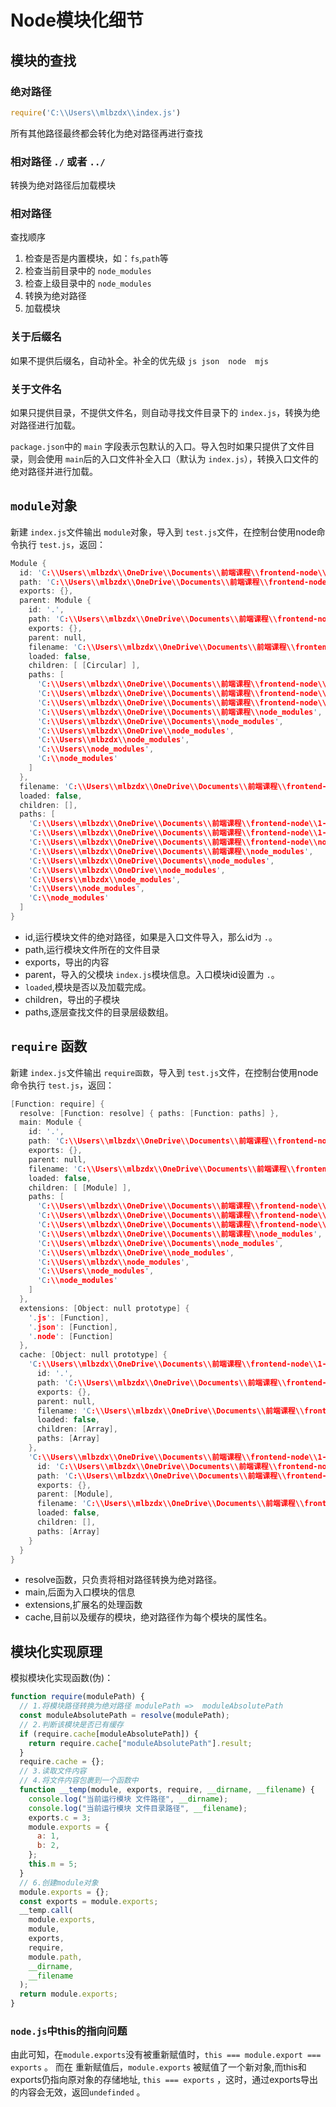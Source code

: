 # Node模块化细节

## 模块的查找

### 绝对路径

```js
require('C:\\Users\\mlbzdx\\index.js')
```

所有其他路径最终都会转化为绝对路径再进行查找

### 相对路径 `./` 或者 `../`

转换为绝对路径后加载模块

### 相对路径

查找顺序

1. 检查是否是内置模块，如：`fs`,`path`等
2. 检查当前目录中的 `node_modules`
3. 检查上级目录中的 `node_modules`
4. 转换为绝对路径
5. 加载模块

### 关于后缀名

如果不提供后缀名，自动补全。补全的优先级 `js json  node  mjs`

### 关于文件名

如果只提供目录，不提供文件名，则自动寻找文件目录下的 `index.js`，转换为绝对路径进行加载。

`package.json`中的 `main` 字段表示包默认的入口。导入包时如果只提供了文件目录，则会使用 `main`后的入口文件补全入口（默认为 `index.js`），转换入口文件的绝对路径并进行加载。

## `module`对象

新建 `index.js`文件输出 `module`对象，导入到 `test.js`文件，在控制台使用node命令执行 `test.js`，返回：

```c++
Module {
  id: 'C:\\Users\\mlbzdx\\OneDrive\\Documents\\前端课程\\frontend-node\\1-3. Node的模块化细节\\test\\index.js',
  path: 'C:\\Users\\mlbzdx\\OneDrive\\Documents\\前端课程\\frontend-node\\1-3. Node的模块化细节\\test',
  exports: {},
  parent: Module {
    id: '.',
    path: 'C:\\Users\\mlbzdx\\OneDrive\\Documents\\前端课程\\frontend-node\\1-3. Node的模块化细节\\test',
    exports: {},
    parent: null,
    filename: 'C:\\Users\\mlbzdx\\OneDrive\\Documents\\前端课程\\frontend-node\\1-3. Node的模块化细节\\test\\test.js',
    loaded: false,
    children: [ [Circular] ],
    paths: [
      'C:\\Users\\mlbzdx\\OneDrive\\Documents\\前端课程\\frontend-node\\1-3. Node的模块化细节\\test\\node_modules',
      'C:\\Users\\mlbzdx\\OneDrive\\Documents\\前端课程\\frontend-node\\1-3. Node的模块化细节\\node_modules',
      'C:\\Users\\mlbzdx\\OneDrive\\Documents\\前端课程\\frontend-node\\node_modules',
      'C:\\Users\\mlbzdx\\OneDrive\\Documents\\前端课程\\node_modules',
      'C:\\Users\\mlbzdx\\OneDrive\\Documents\\node_modules',
      'C:\\Users\\mlbzdx\\OneDrive\\node_modules',
      'C:\\Users\\mlbzdx\\node_modules',
      'C:\\Users\\node_modules',
      'C:\\node_modules'
    ]
  },
  filename: 'C:\\Users\\mlbzdx\\OneDrive\\Documents\\前端课程\\frontend-node\\1-3. Node的模块化细节\\test\\index.js',
  loaded: false,
  children: [],
  paths: [
    'C:\\Users\\mlbzdx\\OneDrive\\Documents\\前端课程\\frontend-node\\1-3. Node的模块化细节\\test\\node_modules',
    'C:\\Users\\mlbzdx\\OneDrive\\Documents\\前端课程\\frontend-node\\1-3. Node的模块化细节\\node_modules',
    'C:\\Users\\mlbzdx\\OneDrive\\Documents\\前端课程\\frontend-node\\node_modules',
    'C:\\Users\\mlbzdx\\OneDrive\\Documents\\前端课程\\node_modules',
    'C:\\Users\\mlbzdx\\OneDrive\\Documents\\node_modules',
    'C:\\Users\\mlbzdx\\OneDrive\\node_modules',
    'C:\\Users\\mlbzdx\\node_modules',
    'C:\\Users\\node_modules',
    'C:\\node_modules'
  ]
}
```

* id,运行模块文件的绝对路径，如果是入口文件导入，那么id为 `.`。
* path,运行模块文件所在的文件目录
* exports，导出的内容
* parent，导入的父模块 `index.js`模块信息。入口模块id设置为 `.`。
* `loaded`,模块是否以及加载完成。
* children，导出的子模块
* paths,逐层查找文件的目录层级数组。

## `require` 函数

新建 `index.js`文件输出 `require函数`，导入到 `test.js`文件，在控制台使用node命令执行 `test.js`，返回：

```c++
[Function: require] {
  resolve: [Function: resolve] { paths: [Function: paths] },
  main: Module {
    id: '.',
    path: 'C:\\Users\\mlbzdx\\OneDrive\\Documents\\前端课程\\frontend-node\\1-3. Node的模块化细节\\test',
    exports: {},
    parent: null,
    filename: 'C:\\Users\\mlbzdx\\OneDrive\\Documents\\前端课程\\frontend-node\\1-3. Node的模块化细节\\test\\test.js',
    loaded: false,
    children: [ [Module] ],
    paths: [
      'C:\\Users\\mlbzdx\\OneDrive\\Documents\\前端课程\\frontend-node\\1-3. Node的模块化细节\\test\\node_modules',
      'C:\\Users\\mlbzdx\\OneDrive\\Documents\\前端课程\\frontend-node\\1-3. Node的模块化细节\\node_modules',
      'C:\\Users\\mlbzdx\\OneDrive\\Documents\\前端课程\\frontend-node\\node_modules',
      'C:\\Users\\mlbzdx\\OneDrive\\Documents\\前端课程\\node_modules',
      'C:\\Users\\mlbzdx\\OneDrive\\Documents\\node_modules',
      'C:\\Users\\mlbzdx\\OneDrive\\node_modules',
      'C:\\Users\\mlbzdx\\node_modules',
      'C:\\Users\\node_modules',
      'C:\\node_modules'
    ]
  },
  extensions: [Object: null prototype] {
    '.js': [Function],
    '.json': [Function],
    '.node': [Function]
  },
  cache: [Object: null prototype] {
    'C:\\Users\\mlbzdx\\OneDrive\\Documents\\前端课程\\frontend-node\\1-3. Node的模块化细节\\test\\test.js': Module {
      id: '.',
      path: 'C:\\Users\\mlbzdx\\OneDrive\\Documents\\前端课程\\frontend-node\\1-3. Node的模块化细节\\test',
      exports: {},
      parent: null,
      filename: 'C:\\Users\\mlbzdx\\OneDrive\\Documents\\前端课程\\frontend-node\\1-3. Node的模块化细节\\test\\test.js',
      loaded: false,
      children: [Array],
      paths: [Array]
    },
    'C:\\Users\\mlbzdx\\OneDrive\\Documents\\前端课程\\frontend-node\\1-3. Node的模块化细节\\test\\index.js': Module {
      id: 'C:\\Users\\mlbzdx\\OneDrive\\Documents\\前端课程\\frontend-node\\1-3. Node的模块化细节\\test\\index.js',
      path: 'C:\\Users\\mlbzdx\\OneDrive\\Documents\\前端课程\\frontend-node\\1-3. Node的模块化细节\\test',
      exports: {},
      parent: [Module],
      filename: 'C:\\Users\\mlbzdx\\OneDrive\\Documents\\前端课程\\frontend-node\\1-3. Node的模块化细节\\test\\index.js',
      loaded: false,
      children: [],
      paths: [Array]
    }
  }
}
```

* resolve函数，只负责将相对路径转换为绝对路径。
* main,后面为入口模块的信息
* extensions,扩展名的处理函数
* cache,目前以及缓存的模块，绝对路径作为每个模块的属性名。

## 模块化实现原理

模拟模块化实现函数(伪)：

```js
function require(modulePath) {
  // 1.将模块路径转换为绝对路径 modulePath =>  moduleAbsolutePath
  const moduleAbsolutePath = resolve(modulePath);
  // 2.判断该模块是否已有缓存
  if (require.cache[moduleAbsolutePath]) {
    return require.cache["moduleAbsolutePath"].result;
  }
  require.cache = {};
  // 3.读取文件内容
  // 4.将文件内容包裹到一个函数中
  function __temp(module, exports, require, __dirname, __filename) {
    console.log("当前运行模块 文件路径", __dirname);
    console.log("当前运行模块 文件目录路径", __filename);
    exports.c = 3;
    module.exports = {
      a: 1,
      b: 2,
    };
    this.m = 5;
  }
  // 6.创建module对象
  module.exports = {};
  const exports = module.exports;
  __temp.call(
    module.exports,
    module,
    exports,
    require,
    module.path,
    __dirname,
    __filename
  );
  return module.exports;
}

```

### `node.js`中this的指向问题

由此可知，在`module.exports`没有被重新赋值时，`this === module.export === exports` 。 而在 重新赋值后，`module.exports` 被赋值了一个新对象,而this和exports仍指向原对象的存储地址, `this === exports` ，这时，通过exports导出的内容会无效，返回`undefinded` 。


